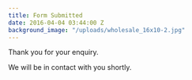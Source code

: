 ```yaml
---
title: Form Submitted
date: 2016-04-04 03:44:00 Z
background_image: "/uploads/wholesale_16x10-2.jpg"
---
```


Thank you for your enquiry.

We will be in contact with you shortly.
